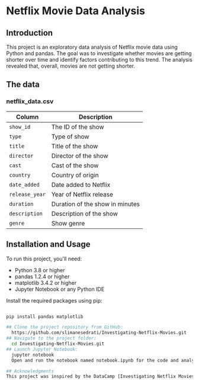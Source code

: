 # Netflix Movie Data Analysis

## Introduction
This project is an exploratory data analysis of Netflix movie data using Python and pandas. The goal was to investigate whether movies are getting shorter over time and identify factors contributing to this trend. The analysis revealed that, overall, movies are not getting shorter.

## The data
### **netflix_data.csv**
| Column | Description |
|--------|-------------|
| `show_id` | The ID of the show |
| `type` | Type of show |
| `title` | Title of the show |
| `director` | Director of the show |
| `cast` | Cast of the show |
| `country` | Country of origin |
| `date_added` | Date added to Netflix |
| `release_year` | Year of Netflix release |
| `duration` | Duration of the show in minutes |
| `description` | Description of the show |
| `genre` | Show genre |

## Installation and Usage
To run this project, you'll need:

- Python 3.8 or higher
- pandas 1.2.4 or higher
- matplotlib 3.4.2 or higher
- Jupyter Notebook or any Python IDE

Install the required packages using pip:
```bash

pip install pandas matplotlib

## Clone the project repository from GitHub:
  https://github.com/slimanesedrati/Investigating-Netflix-Movies.git
## Navigate to the project folder:
  cd Investigating-Netflix-Movies.git
## Launch Jupyter Notebook:
  jupyter notebook
  Open and run the notebook named notebook.ipynb for the code and analysis.

## Acknowledgments
This project was inspired by the DataCamp [Investigating Netflix Movies](https://app.datacamp.com/learn/projects/investigating_netflix/guided/Python) . Special thanks to DataCamp for providing valuable learning resources.

